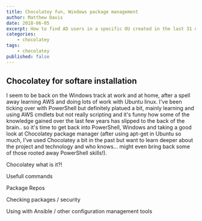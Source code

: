 ```yaml
---
title: Chocolatey fun, Windows package management
author: Matthew Davis
date: 2018-06-05
excerpt: How to find AD users in a specific OU created in the last 31 days
categories: 
    - chocolatey
tags:
    - chocolatey
published: false
---
```


## Chocolatey for softare installation

I seem to be back on the Windows track at work and at home, after a spell away learning AWS and doing lots of work with Ubuntu linux. I've been ticking over with PowerShell but definitely platued a bit, mainly learning and using AWS cmdlets but not really scripting and it's funny how some of the knowledge gained over the last few years has slipped to the back of the brain.. so it's time to get back into PowerShell, Windows and taking a good look at Chocolatey package manager (after using apt-get in Ubuntu so much, I've used Chocolatey a bit in the past but want to learn deeper about the project and technology and who knows... might even bring back some of those rooted away PowerShell skills!).

Chocolatey what is it?!

Usefull commands

Package Repos

Checking packages / security

Using with Ansible / other configuration management tools